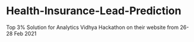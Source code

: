 # Health-Insurance-Lead-Prediction
Top 3% Solution for Analytics Vidhya Hackathon on their website from 26-28 Feb 2021
